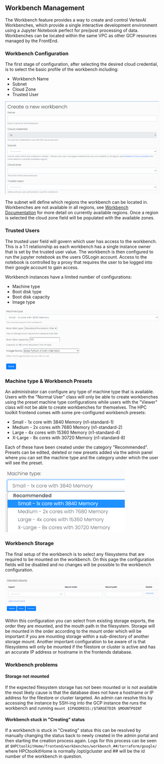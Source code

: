 ## Workbench Management

The Workbench feature provides a way to create and control VertexAI
Workbenches, which provide a single interactive development
environment using a Jupyter Notebook perfect for pre/post processing
of data. Workbenches can be located within the same VPC as other GCP
resources managed by the FrontEnd.

### Workbench Configuration

The first stage of configuration, after selecting the desired cloud
credential, is to select the basic profile of the workbench
including:

- Workbench Name
- Subnet
- Cloud Zone
- Trusted User

![Workbench create process part 1](images/Workbench-Create-1.png)

The subnet will define which regions the workbench can be located in.
Workbenches are not available in all regions, see
[Workbench Documentation](https://cloud.google.com/vertex-ai/docs/general/locations#vertex-ai-workbench-locations)
for more detail on currently available regions. Once a region is
selected the cloud zone field will be populated with the available
zones.

### Trusted Users

The trusted user field will govern which user has access to the
workbench. This is a 1:1 relationship as each workbench has a single
instance owner that is set by the trusted user value. The workbench
is then configured to run the jupyter notebook as the users OSLogin
account. Access to the notebook is controlled by a proxy that
requires the user to be logged into their google account to gain
access.

Workbench instances have a limited number of configurations:
- Machine type
- Boot disk type
- Boot disk capacity
- Image type

![Workbench create process part 2](images/Workbench-Create-2.png)

### Machine type & Workbench Presets

An administrator can configure any type of machine type that is
available. Users with the "Normal User" class will only be able to
create workbenches using the preset machine type configurations while
users with the "Viewer" class will not be able to create workbenches
for themselves. The HPC toolkit frontend comes with some
pre-configured workbench presets:
- Small - 1x core with 3840 Memory (n1-standard-1)
- Medium - 2x cores with 7680 Memory (n1-standard-2)
- Large - 4x cores with 15360 Memory (n1-standard-4)
- X-Large - 8x cores with 30720 Memory (n1-standard-8)

Each of these have been created under the category "Recommended".
Presets can be edited, deleted or new presets added via the admin
panel where you can set the machine type and the category under which
the user will see the preset.

![Workbench create process - Presets](images/Workbench-Create-Presets.png)

### Workbench Storage

The final setup of the workbench is to select any filesystems that
are required to be mounted on the workbench. On this page the
configuration fields will be disabled and no changes will be possible
to the workbench configuration.

![Workbench create process - Storage](images/Workbench-Create-Storage.png)

Within this configuration you can select from existing storage
exports, the order they are mounted, and the mouth path in the
filesystem. Storage will be mounted in the order according to the
mount order which will be important if you are mounting storage
within a sub-directory of another storage mount. Another important
configuration to be aware of is that filesystems will only be
mounted if the filestore or cluster is active and has an accurate
IP address or hostname in the frontends database.

### Workbench problems

#### Storage not mounted
If the expected filesystem storage has not been mounted or is not
available the most likely cause is that the database does not have a
hostname or IP address for the filestore or cluster targeted. An
admin can resolve this by accessing the instance by SSH-ing into the
GCP instance the runs the workbench and running
`mount $IPADDRESS:/$TARGETDIR $MOUNTPOINT`

#### Workbench stuck in "Creating" status
If a workbench is stuck in "Creating" status this can be resolved by
manually changing the status back to newly created in the admin
portal and then starting the creation process again. Logs for this
process can be seen at
`$HPCtoolkitHome/frontend/workbenches/workbench_##/terraform/google/`
where HPCtoolkitHome is normally /opt/gcluster and ## will be the id
number of the workbench in question.
